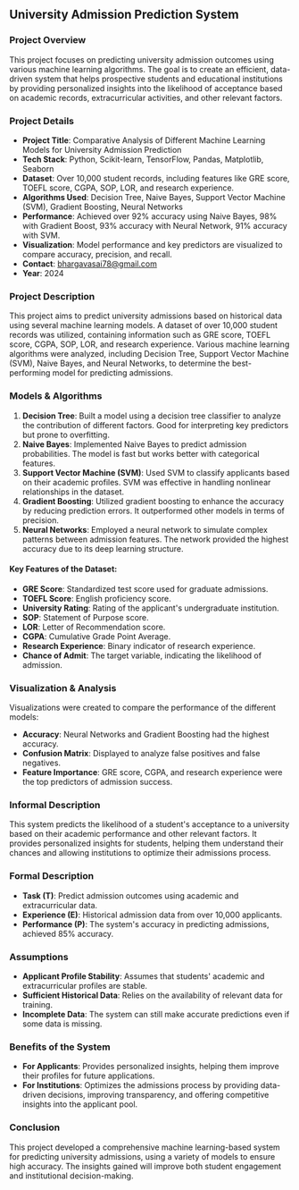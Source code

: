 ## University Admission Prediction System
### Project Overview
This project focuses on predicting university admission outcomes using various machine learning algorithms. The goal is to create an efficient, data-driven system that helps prospective students and educational institutions by providing personalized insights into the likelihood of acceptance based on academic records, extracurricular activities, and other relevant factors.

### Project Details
- **Project Title**: Comparative Analysis of Different Machine Learning Models for University Admission Prediction
- **Tech Stack**: Python, Scikit-learn, TensorFlow, Pandas, Matplotlib, Seaborn
- **Dataset**: Over 10,000 student records, including features like GRE score, TOEFL score, CGPA, SOP, LOR, and research experience.
- **Algorithms Used**: Decision Tree, Naive Bayes, Support Vector Machine (SVM), Gradient Boosting, Neural Networks
- **Performance**: Achieved over 92\% accuracy using Naive Bayes, 98\% with Gradient Boost, 93\% accuracy with Neural Network, 91\% accuracy with SVM.
- **Visualization**: Model performance and key predictors are visualized to compare accuracy, precision, and recall.
- **Contact**: bhargavasai78@gmail.com
- **Year**: 2024

### Project Description
This project aims to predict university admissions based on historical data using several machine learning models. A dataset of over 10,000 student records was utilized, containing information such as GRE score, TOEFL score, CGPA, SOP, LOR, and research experience. Various machine learning algorithms were analyzed, including Decision Tree, Support Vector Machine (SVM), Naive Bayes, and Neural Networks, to determine the best-performing model for predicting admissions.

### Models & Algorithms
1. **Decision Tree**: Built a model using a decision tree classifier to analyze the contribution of different factors. Good for interpreting key predictors but prone to overfitting.
2. **Naive Bayes**: Implemented Naive Bayes to predict admission probabilities. The model is fast but works better with categorical features.
3. **Support Vector Machine (SVM)**: Used SVM to classify applicants based on their academic profiles. SVM was effective in handling nonlinear relationships in the dataset.
4. **Gradient Boosting**: Utilized gradient boosting to enhance the accuracy by reducing prediction errors. It outperformed other models in terms of precision.
5. **Neural Networks**: Employed a neural network to simulate complex patterns between admission features. The network provided the highest accuracy due to its deep learning structure.

   
#### Key Features of the Dataset:
- **GRE Score**: Standardized test score used for graduate admissions.
- **TOEFL Score**: English proficiency score.
- **University Rating**: Rating of the applicant's undergraduate institution.
- **SOP**: Statement of Purpose score.
- **LOR**: Letter of Recommendation score.
- **CGPA**: Cumulative Grade Point Average.
- **Research Experience**: Binary indicator of research experience.
- **Chance of Admit**: The target variable, indicating the likelihood of admission.

### Visualization & Analysis
Visualizations were created to compare the performance of the different models:
- **Accuracy**: Neural Networks and Gradient Boosting had the highest accuracy.
- **Confusion Matrix**: Displayed to analyze false positives and false negatives.
- **Feature Importance**: GRE score, CGPA, and research experience were the top predictors of admission success.
  
### Informal Description
This system predicts the likelihood of a student's acceptance to a university based on their academic performance and other relevant factors. It provides personalized insights for students, helping them understand their chances and allowing institutions to optimize their admissions process.

### Formal Description
- **Task (T)**: Predict admission outcomes using academic and extracurricular data.
- **Experience (E)**: Historical admission data from over 10,000 applicants.
- **Performance (P)**: The system's accuracy in predicting admissions, achieved 85% accuracy.

### Assumptions
- **Applicant Profile Stability**: Assumes that students' academic and extracurricular profiles are stable.
- **Sufficient Historical Data**: Relies on the availability of relevant data for training.
- **Incomplete Data**: The system can still make accurate predictions even if some data is missing.

### Benefits of the System
- **For Applicants**: Provides personalized insights, helping them improve their profiles for future applications.
- **For Institutions**: Optimizes the admissions process by providing data-driven decisions, improving transparency, and offering competitive insights into the applicant pool.

### Conclusion
This project developed a comprehensive machine learning-based system for predicting university admissions, using a variety of models to ensure high accuracy. The insights gained will improve both student engagement and institutional decision-making.
